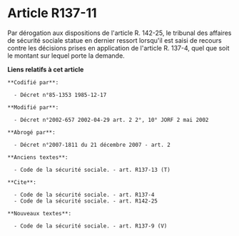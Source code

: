 # Article R137-11

Par dérogation aux dispositions de l'article R. 142-25, le tribunal des affaires de sécurité sociale statue en dernier
ressort lorsqu'il est saisi de recours contre les décisions prises en application de l'article R. 137-4, quel que soit le
montant sur lequel porte la demande.

**Liens relatifs à cet article**

	**Codifié par**:

	  - Décret n°85-1353 1985-12-17

	**Modifié par**:

	  - Décret n°2002-657 2002-04-29 art. 2 2°, 10° JORF 2 mai 2002

	**Abrogé par**:

	  - Décret n°2007-1811 du 21 décembre 2007 - art. 2

	**Anciens textes**:

	  - Code de la sécurité sociale. - art. R137-13 (T)

	**Cite**:

	  - Code de la sécurité sociale. - art. R137-4
	  - Code de la sécurité sociale. - art. R142-25

	**Nouveaux textes**:

	  - Code de la sécurité sociale. - art. R137-9 (V)
